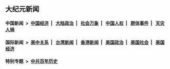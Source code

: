 ## 大纪元新闻

#### 中国新闻 &nbsp;>&nbsp; [中国经济](indexes/ncid283/README.md?10310045) &nbsp;| &nbsp; [大陆政治](indexes/ncid277/README.md?10310045) &nbsp;| &nbsp; [社会万象](indexes/ncid282/README.md?10310045) &nbsp;| &nbsp; [中国人权](indexes/ncid278/README.md?10310045) &nbsp;| &nbsp; [群体事件](indexes/ncid279/README.md?10310045) &nbsp;| &nbsp; [天灾人祸](indexes/ncid280/README.md?10310045)

#### 国际新闻 &nbsp;>&nbsp; [美中关系](indexes/nf1412576/README.md?10310045) &nbsp;| &nbsp; [台湾新闻](indexes/ncid1349361/README.md?10310045) &nbsp;| &nbsp; [香港新闻](indexes/ncid1349362/README.md?10310045) &nbsp;| &nbsp; [美国政治](indexes/ncid1078159/README.md?10310045) &nbsp;| &nbsp; [美国社会](indexes/ncid1078160/README.md?10310045) &nbsp;| &nbsp; [美国经济](indexes/ncid1078158/README.md?10310045)

#### 特别专题 &nbsp;>&nbsp; [中共百年历史](https://github.com/epoch-news/epoch-special/blob/master/README.md?10310045)  
